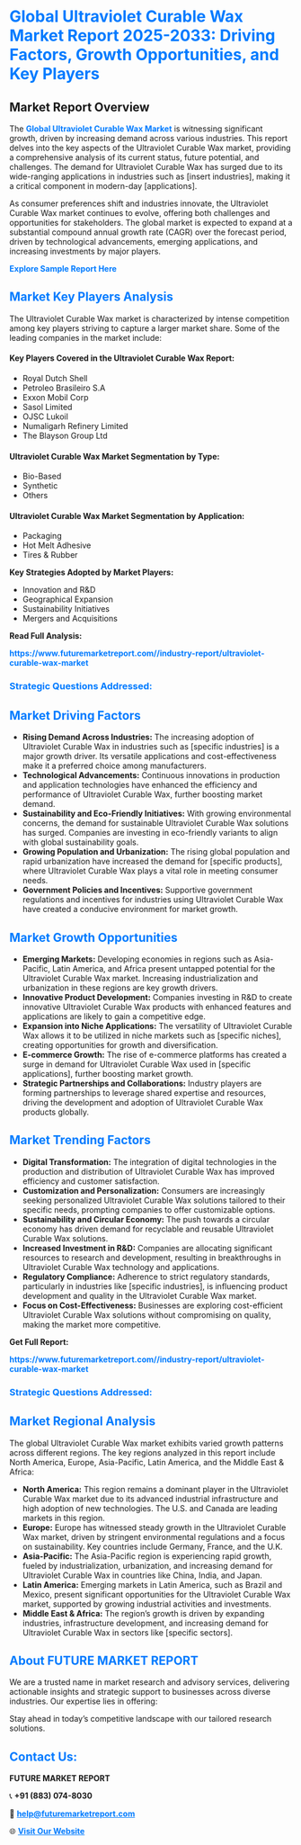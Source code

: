 <h1 style="color: #007BFF;">Global Ultraviolet Curable Wax Market Report 2025-2033: Driving Factors, Growth Opportunities, and Key Players</h1>

<section id="overview">
<h2>Market Report Overview</h2>
<p>The <a href="https://www.futuremarketreport.com//industry-report/ultraviolet-curable-wax-market" style="color: #007BFF; text-decoration: none;"><strong>Global Ultraviolet Curable Wax Market</strong></a> is witnessing significant growth, driven by increasing demand across various industries. This report delves into the key aspects of the Ultraviolet Curable Wax market, providing a comprehensive analysis of its current status, future potential, and challenges. The demand for Ultraviolet Curable Wax has surged due to its wide-ranging applications in industries such as [insert industries], making it a critical component in modern-day [applications].</p>
<p>As consumer preferences shift and industries innovate, the Ultraviolet Curable Wax market continues to evolve, offering both challenges and opportunities for stakeholders. The global market is expected to expand at a substantial compound annual growth rate (CAGR) over the forecast period, driven by technological advancements, emerging applications, and increasing investments by major players.</p>
</section>

<section id="overview">
<p><a href="https://www.futuremarketreport.com//request-sample/reportId=82889" style="color: #007BFF; text-decoration: none;"><strong>Explore Sample Report Here</strong></a></p>
</section>

<section id="key-players">
<h2 style="color: #007BFF;">Market Key Players Analysis</h2>
<p>The Ultraviolet Curable Wax market is characterized by intense competition among key players striving to capture a larger market share. Some of the leading companies in the market include:</p>
<h4>Key Players Covered in the Ultraviolet Curable Wax Report:</h4>
<ul><li>Royal Dutch Shell</li><li>Petroleo Brasileiro S.A</li><li>Exxon Mobil Corp</li><li>Sasol Limited</li><li>OJSC Lukoil</li><li>Numaligarh Refinery Limited</li><li>The Blayson Group Ltd</li></ul>
<h4>Ultraviolet Curable Wax Market Segmentation by Type:</h4>
<ul><li>Bio-Based</li><li>Synthetic</li><li>Others</li></ul>

<h4>Ultraviolet Curable Wax Market Segmentation by Application:</h4>
<ul><li>Packaging</li><li>Hot Melt Adhesive</li><li>Tires &amp; Rubber</li></ul>
<p><strong>Key Strategies Adopted by Market Players:</strong></p>
<ul>
<li>Innovation and R&D</li>
<li>Geographical Expansion</li>
<li>Sustainability Initiatives</li>
<li>Mergers and Acquisitions</li>
</ul>
</section>

<section>
<p><strong>Read Full Analysis: </strong></p><a href="https://www.futuremarketreport.com//industry-report/ultraviolet-curable-wax-market" style="color: #007BFF; text-decoration: none;"><strong>https://www.futuremarketreport.com//industry-report/ultraviolet-curable-wax-market</strong></a>
<h3 style="color: #007BFF;">Strategic Questions Addressed:</h3>
</section>

<section id="driving-factors">
<h2 style="color: #007BFF;">Market Driving Factors</h2>
<ul>
<li><strong>Rising Demand Across Industries:</strong> The increasing adoption of Ultraviolet Curable Wax in industries such as [specific industries] is a major growth driver. Its versatile applications and cost-effectiveness make it a preferred choice among manufacturers.</li>
<li><strong>Technological Advancements:</strong> Continuous innovations in production and application technologies have enhanced the efficiency and performance of Ultraviolet Curable Wax, further boosting market demand.</li>
<li><strong>Sustainability and Eco-Friendly Initiatives:</strong> With growing environmental concerns, the demand for sustainable Ultraviolet Curable Wax solutions has surged. Companies are investing in eco-friendly variants to align with global sustainability goals.</li>
<li><strong>Growing Population and Urbanization:</strong> The rising global population and rapid urbanization have increased the demand for [specific products], where Ultraviolet Curable Wax plays a vital role in meeting consumer needs.</li>
<li><strong>Government Policies and Incentives:</strong> Supportive government regulations and incentives for industries using Ultraviolet Curable Wax have created a conducive environment for market growth.</li>
</ul>
</section>

<section id="growth-opportunities">
<h2 style="color: #007BFF;">Market Growth Opportunities</h2>
<ul>
<li><strong>Emerging Markets:</strong> Developing economies in regions such as Asia-Pacific, Latin America, and Africa present untapped potential for the Ultraviolet Curable Wax market. Increasing industrialization and urbanization in these regions are key growth drivers.</li>
<li><strong>Innovative Product Development:</strong> Companies investing in R&D to create innovative Ultraviolet Curable Wax products with enhanced features and applications are likely to gain a competitive edge.</li>
<li><strong>Expansion into Niche Applications:</strong> The versatility of Ultraviolet Curable Wax allows it to be utilized in niche markets such as [specific niches], creating opportunities for growth and diversification.</li>
<li><strong>E-commerce Growth:</strong> The rise of e-commerce platforms has created a surge in demand for Ultraviolet Curable Wax used in [specific applications], further boosting market growth.</li>
<li><strong>Strategic Partnerships and Collaborations:</strong> Industry players are forming partnerships to leverage shared expertise and resources, driving the development and adoption of Ultraviolet Curable Wax products globally.</li>
</ul>
</section>

<section id="trending-factors">
<h2 style="color: #007BFF;">Market Trending Factors</h2>
<ul>
<li><strong>Digital Transformation:</strong> The integration of digital technologies in the production and distribution of Ultraviolet Curable Wax has improved efficiency and customer satisfaction.</li>
<li><strong>Customization and Personalization:</strong> Consumers are increasingly seeking personalized Ultraviolet Curable Wax solutions tailored to their specific needs, prompting companies to offer customizable options.</li>
<li><strong>Sustainability and Circular Economy:</strong> The push towards a circular economy has driven demand for recyclable and reusable Ultraviolet Curable Wax solutions.</li>
<li><strong>Increased Investment in R&D:</strong> Companies are allocating significant resources to research and development, resulting in breakthroughs in Ultraviolet Curable Wax technology and applications.</li>
<li><strong>Regulatory Compliance:</strong> Adherence to strict regulatory standards, particularly in industries like [specific industries], is influencing product development and quality in the Ultraviolet Curable Wax market.</li>
<li><strong>Focus on Cost-Effectiveness:</strong> Businesses are exploring cost-efficient Ultraviolet Curable Wax solutions without compromising on quality, making the market more competitive.</li>
</ul>
</section>

<section>
<p><strong>Get Full Report: </strong></p><a href="https://www.futuremarketreport.com//industry-report/ultraviolet-curable-wax-market" style="color: #007BFF; text-decoration: none;"><strong>https://www.futuremarketreport.com//industry-report/ultraviolet-curable-wax-market</strong></a>
<h3 style="color: #007BFF;">Strategic Questions Addressed:</h3>
</section>


<section id="regional-analysis">
<h2 style="color: #007BFF;">Market Regional Analysis</h2>
<p>The global Ultraviolet Curable Wax market exhibits varied growth patterns across different regions. The key regions analyzed in this report include North America, Europe, Asia-Pacific, Latin America, and the Middle East & Africa:</p>
<ul>
<li><strong>North America:</strong> This region remains a dominant player in the Ultraviolet Curable Wax market due to its advanced industrial infrastructure and high adoption of new technologies. The U.S. and Canada are leading markets in this region.</li>
<li><strong>Europe:</strong> Europe has witnessed steady growth in the Ultraviolet Curable Wax market, driven by stringent environmental regulations and a focus on sustainability. Key countries include Germany, France, and the U.K.</li>
<li><strong>Asia-Pacific:</strong> The Asia-Pacific region is experiencing rapid growth, fueled by industrialization, urbanization, and increasing demand for Ultraviolet Curable Wax in countries like China, India, and Japan.</li>
<li><strong>Latin America:</strong> Emerging markets in Latin America, such as Brazil and Mexico, present significant opportunities for the Ultraviolet Curable Wax market, supported by growing industrial activities and investments.</li>
<li><strong>Middle East & Africa:</strong> The region’s growth is driven by expanding industries, infrastructure development, and increasing demand for Ultraviolet Curable Wax in sectors like [specific sectors].</li>
</ul>
</section>

<footer>
<h2 style="color: #007BFF;">About FUTURE MARKET REPORT</h2>
<p>We are a trusted name in market research and advisory services, delivering actionable insights and strategic support to businesses across diverse industries. Our expertise lies in offering:</p>

<p>Stay ahead in today’s competitive landscape with our tailored research solutions.</p>

<h2 style="color: #007BFF;">Contact Us:</h2>
<p><strong>FUTURE MARKET REPORT</strong></p>
<p>📞 <strong>+91 (883) 074-8030</strong></p>
<p>📧 <strong><a href="mailto:help@futuremarketreport.com" style="color: #007BFF;">help@futuremarketreport.com</a></strong></p>
<p>🌐 <strong><a href="https://www.futuremarketreport.com/" style="color: #007BFF;">Visit Our Website</a></strong></p>
</footer>